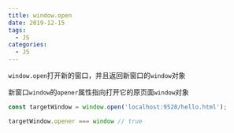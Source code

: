 ```yaml
---
title: window.open
date: 2019-12-15
tags:
  - JS
categories:
  - JS
---
```


`window.open`打开新的窗口，并且返回新窗口的`window`对象

新窗口`window`的`opener`属性指向打开它的原页面`window`对象

```javascript
const targetWindow = window.open('localhost:9528/hello.html');

targetWindow.opener === window // true
```

